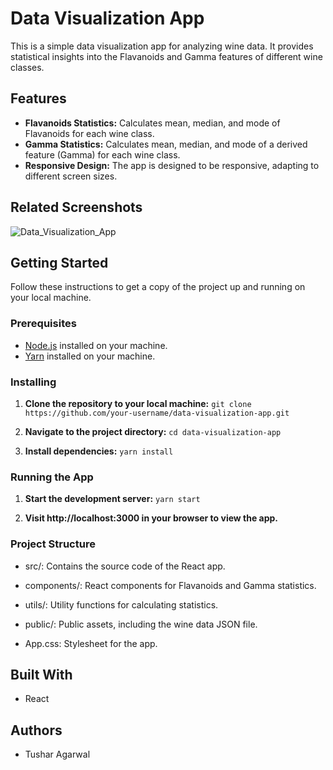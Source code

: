 # Data Visualization App

This is a simple data visualization app for analyzing wine data. It provides statistical insights into the Flavanoids and Gamma features of different wine classes.

## Features

- **Flavanoids Statistics:** Calculates mean, median, and mode of Flavanoids for each wine class.
- **Gamma Statistics:** Calculates mean, median, and mode of a derived feature (Gamma) for each wine class.
- **Responsive Design:** The app is designed to be responsive, adapting to different screen sizes.

## Related Screenshots
![Data_Visualization_App](https://github.com/TusharTechs/data-visualization-app/assets/56952465/61076822-b3c9-4838-93b6-3c51b14f0242)

## Getting Started

Follow these instructions to get a copy of the project up and running on your local machine.

### Prerequisites

- [Node.js](https://nodejs.org/) installed on your machine.
- [Yarn](https://yarnpkg.com/) installed on your machine.

### Installing

1. **Clone the repository to your local machine:**
`git clone https://github.com/your-username/data-visualization-app.git`

2. **Navigate to the project directory:**
`cd data-visualization-app`

3. **Install dependencies:**
`yarn install`

### Running the App

1. **Start the development server:**
`yarn start`

2. **Visit http://localhost:3000 in your browser to view the app.**

### Project Structure

- src/: Contains the source code of the React app.

- components/: React components for Flavanoids and Gamma statistics.

- utils/: Utility functions for calculating statistics.

- public/: Public assets, including the wine data JSON file.

- App.css: Stylesheet for the app.

## Built With

- React

## Authors

- Tushar Agarwal
